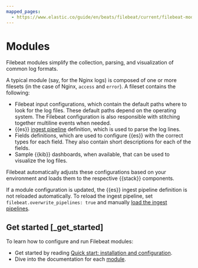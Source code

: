 ```yaml
---
mapped_pages:
  - https://www.elastic.co/guide/en/beats/filebeat/current/filebeat-modules-overview.html
---
```


# Modules

Filebeat modules simplify the collection, parsing, and visualization of common log formats.

A typical module (say, for the Nginx logs) is composed of one or more filesets (in the case of Nginx, `access` and `error`). A fileset contains the following:

* Filebeat input configurations, which contain the default paths where to look for the log files. These default paths depend on the operating system. The Filebeat configuration is also responsible with stitching together multiline events when needed.
* {{es}} [ingest pipeline](docs-content://manage-data/ingest/transform-enrich/ingest-pipelines.md) definition, which is used to parse the log lines.
* Fields definitions, which are used to configure {{es}} with the correct types for each field. They also contain short descriptions for each of the fields.
* Sample {{kib}} dashboards, when available, that can be used to visualize the log files.

Filebeat automatically adjusts these configurations based on your environment and loads them to the respective {{stack}} components.

If a module configuration is updated, the {{es}} ingest pipeline definition is not reloaded automatically. To reload the ingest pipeline, set `filebeat.overwrite_pipelines: true` and manually [load the ingest pipelines](/reference/filebeat/load-ingest-pipelines.md).


## Get started [_get_started]

To learn how to configure and run Filebeat modules:

* Get started by reading [Quick start: installation and configuration](/reference/filebeat/filebeat-installation-configuration.md).
* Dive into the documentation for each [module](/reference/filebeat/filebeat-modules.md).

